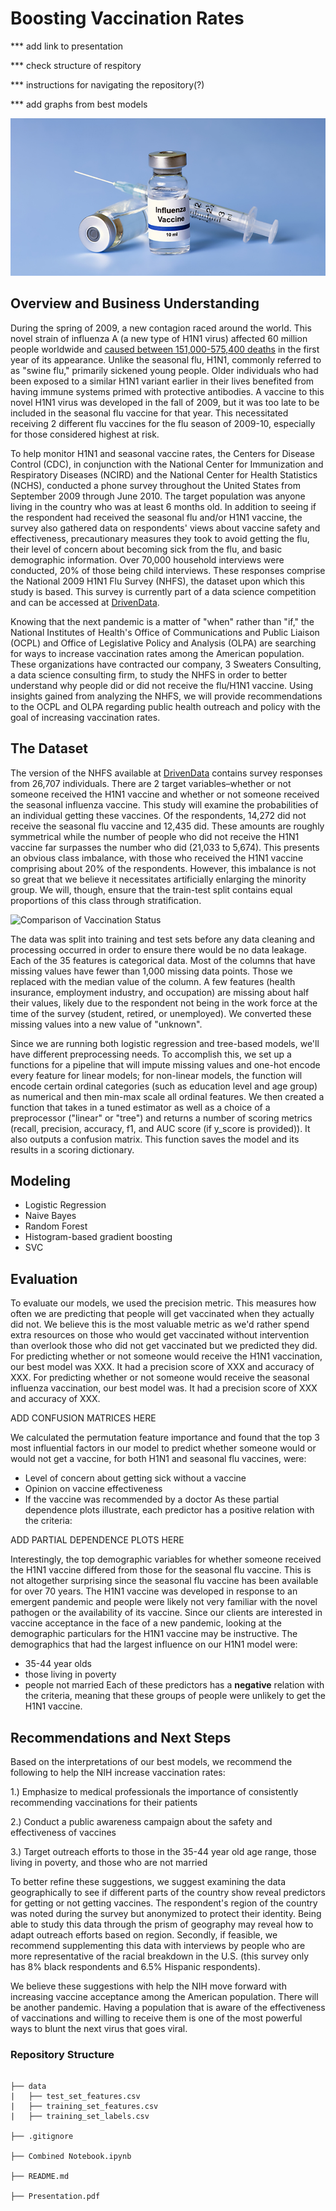 # Boosting Vaccination Rates

*** add link to presentation

*** check structure of respitory

*** instructions for navigating the repository(?)

*** add graphs from best models

![flu vaccine bottle](2018FLUVaccine.jpeg)

## Overview and Business Understanding
During the spring of 2009, a new contagion raced around the world. This novel strain of influenza A (a new type of H1N1 virus) affected 60 million people worldwide and [caused between 151,000-575,400 deaths](https://www.cdc.gov/flu/pandemic-resources/2009-h1n1-pandemic.html) in the first year of its appearance. Unlike the seasonal flu, H1N1, commonly referred to as "swine flu," primarily sickened young people. Older individuals who had been exposed to a similar H1N1 variant earlier in their lives benefited from having immune systems primed with protective antibodies. A vaccine to this novel H1N1 virus was developed in the fall of 2009, but it was too late to be included in the seasonal flu vaccine for that year. This necessitated receiving 2 different flu vaccines for the flu season of 2009-10, especially for those considered highest at risk.

To help monitor H1N1 and seasonal vaccine rates, the Centers for Disease Control (CDC), in conjunction with the National Center for Immunization and Respiratory Diseases (NCIRD) and the National Center for Health Statistics (NCHS), conducted a phone survey throughout the United States from September 2009 through June 2010. The target population was anyone living in the country who was at least 6 months old. In addition to seeing if the respondent had received the seasonal flu and/or H1N1 vaccine, the survey also gathered data on respondents' views about vaccine safety and effectiveness, precautionary measures they took to avoid getting the flu, their level of concern about becoming sick from the flu, and basic demographic information. Over 70,000 household interviews were conducted, 20% of those being child interviews. These responses comprise the National 2009 H1N1 Flu Survey (NHFS), the dataset upon which this study is based. This survey is currently part of a data science competition and can be accessed at [DrivenData](https://www.drivendata.org/competitions/66/flu-shot-learning/page/210/).

Knowing that the next pandemic is a matter of "when" rather than "if," the National Institutes of Health's Office of Communications and Public Liaison (OCPL) and Office of Legislative Policy and Analysis (OLPA) are searching for ways to increase vaccination rates among the American population. These organizations have contracted our company, 3 Sweaters Consulting, a data science consulting firm, to study the NHFS in order to better understand why people did or did not receive the flu/H1N1 vaccine. Using insights gained from analyzing the NHFS, we will provide recommendations to the OCPL and OLPA regarding public health outreach and policy with the goal of increasing vaccination rates.

## The Dataset
The version of the NHFS available at [DrivenData](https://www.drivendata.org/competitions/66/flu-shot-learning/page/210/) contains survey responses from 26,707 individuals. There are 2 target variables–whether or not someone received the H1N1 vaccine and whether or not someone received the seasonal influenza vaccine. This study will examine the probabilities of an individual getting these vaccines. Of the respondents, 14,272 did not receive the seasonal flu vaccine and 12,435 did. These amounts are roughly symmetrical while the number of people who did not receive the H1N1 vaccine far surpasses the number who did (21,033 to 5,674). This presents an obvious class imbalance, with those who received the H1N1 vaccine comprising about 20% of the respondents. However, this imbalance is not so great that we believe it necessitates artificially enlarging the minority group. We will, though, ensure that the train-test split contains equal proportions of this class through stratification.

![Comparison of Vaccination Status](https://user-images.githubusercontent.com/89176309/151572417-975323eb-5673-4ea8-a092-2ad59a47d4a6.png)

The data was split into training and test sets before any data cleaning and processing occurred in order to ensure there would be no data leakage. Each of the 35 features is categorical data. Most of the columns that have missing values have fewer than 1,000 missing data points. Those we replaced with the median value of the column. A few features (health insurance, employment industry, and occupation) are missing about half their values, likely due to the respondent not being in the work force at the time of the survey (student, retired, or unemployed). We converted these missing values into a new value of "unknown".

Since we are running both logistic regression and tree-based models, we'll have different preprocessing needs. To accomplish this, we set up a functions for a pipeline that will impute missing values and one-hot encode every feature for linear models; for non-linear models, the function will encode certain ordinal categories (such as education level and age group) as numerical and then min-max scale all ordinal features. We then created a function that takes in a tuned estimator as well as a choice of a preprocessor ("linear" or "tree") and returns a number of scoring metrics (recall, precision, accuracy, f1, and AUC score (if y_score is provided)). It also outputs a confusion matrix. This function saves the model and its results in a scoring dictionary.

## Modeling
- Logistic Regression
- Naive Bayes
- Random Forest
- Histogram-based gradient boosting
- SVC

## Evaluation

To evaluate our models, we used the precision metric. This measures how often we are predicting that people will get vaccinated when they actually did not. We believe this is the most valuable metric as we'd rather spend extra resources on those who would get vaccinated without intervention than overlook those who did not get vaccinated but we predicted they did. For predicting whether or not someone would receive the H1N1 vaccination, our best model was XXX. It had a precision score of XXX and accuracy of XXX. For predicting whether or not someone would receive the seasonal influenza vaccination, our best model was. It had a precision score of XXX and accuracy of XXX.

ADD CONFUSION MATRICES HERE

We calculated the permutation feature importance and found that the top 3 most influential factors in our model to predict whether someone would or would not get a vaccine, for both H1N1 and seasonal flu vaccines, were:
- Level of concern about getting sick without a vaccine
- Opinion on vaccine effectiveness
- If the vaccine was recommended by a doctor
As these partial dependence plots illustrate, each predictor has a positive relation with the criteria:

ADD PARTIAL DEPENDENCE PLOTS HERE

Interestingly, the top demographic variables for whether someone received the H1N1 vaccine differed from those for the seasonal flu vaccine. This is not altogether surprising since the seasonal flu vaccine has been available for over 70 years. The H1N1 vaccine was developed in response to an emergent pandemic and people were likely not very familiar with the novel pathogen or the availability of its vaccine. Since our clients are interested in vaccine acceptance in the face of a new pandemic, looking at the demographic particulars for the H1N1 vaccine may be instructive. The demographics that had the largest influence on our H1N1 model were:
- 35-44 year olds
- those living in poverty
- people not married
Each of these predictors has a **negative** relation with the criteria, meaning that these groups of people were unlikely to get the H1N1 vaccine.

## Recommendations and Next Steps
Based on the interpretations of our best models, we recommend the following to help the NIH increase vaccination rates:

1.) Emphasize to medical professionals the importance of consistently recommending vaccinations for their patients

2.) Conduct a public awareness campaign about the safety and effectiveness of vaccines

3.) Target outreach efforts to those in the 35-44 year old age range, those living in poverty, and those who are not married

To better refine these suggestions, we suggest examining the data geographically to see if different parts of the country show reveal predictors for getting or not getting vaccines. The respondent's region of the country was noted during the survey but anonymized to protect their identity. Being able to study this data through the prism of geography may reveal how to adapt outreach efforts based on region. Secondly, if feasible, we recommend supplementing this data with interviews by people who are more representative of the racial breakdown in the U.S. (this survey only has 8% black respondents and 6.5% Hispanic respondents). 

We believe these suggestions with help the NIH move forward with increasing vaccine acceptance among the American population. There will be another pandemic. Having a population that is aware of the effectiveness of vaccinations and willing to receive them is one of the most powerful ways to blunt the next virus that goes viral.


### Repository Structure
```

├── data
|   ├── test_set_features.csv
|   ├── training_set_features.csv
|   ├── training_set_labels.csv

├── .gitignore

├── Combined Notebook.ipynb

├── README.md

├── Presentation.pdf
